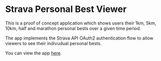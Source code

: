 # Strava Personal Best Viewer 

This is a proof of concept application which shows users their 1km, 5km, 10km, half and marathon personal bests over a given time period.

The app implements the Strava API OAuth2 authentication flow to allow viewers to see their indivudual personal bests.

You can view the app [here](https://stravaapp-5jhpgdn9kfmhmkdy5d5yrs.streamlit.app/).